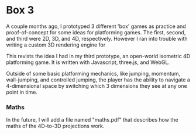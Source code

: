 # Box 3
A couple months ago, I prototyped 3 different 'box' games as practice and proof-of-concept for some ideas for platforming games.
The first, second, and third were 2D, 3D, and 4D, respectively. However I ran into trouble with writing a custom 3D rendering
engine for

This revists the idea I had in my third prototype, an open-world isometric 4D platforming game. 
It is written with Javascript, three.js, and WebGL.

Outside of some basic platforming mechanics, like jumping, momentum, wall-jumping, and controlled jumping, 
the player has the ability to navigate a 4-dimensional space by switching which 3 dimensions they see at any one point in time.

### Maths
In the future, I will add a file named "maths.pdf" that describes how the maths of the 4D-to-3D projections work.
